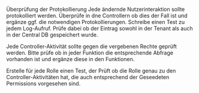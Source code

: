 Überprüfung der Protokollierung
Jede ändernde Nutzerinteraktion sollte protokolliert werden. Überprüfe in dne Controllern ob dies der Fall ist und ergänze ggf. die notwendigen Protokollierungen.
Schreibe einen Test zu jedem Log-Aufruf. Prüfe dabei ob der Eintrag sowohl in der Tenant als auch in der Central DB gespeichert wurde.

Jede Controller-Aktivität sollte gegen die vergebenen Rechte geprüft werden. Bitte prüfe ob in jeder Funktion die entsprechende Abfrage vorhanden ist und ergänze diese in den Funktionen.

Erstelle für jede Rolle einen Test, der Prüft ob die Rolle genau zu den Controller-Aktivitäten hat, die auch entsprechend der Geseedeten Permissions vorgesehen sind.
